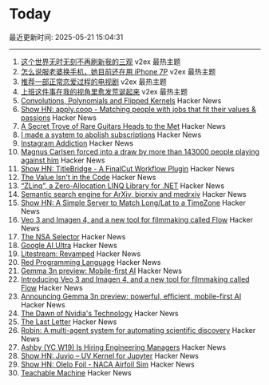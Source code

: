 # Today

最近更新时间: 2025-05-21 15:04:31

--- 
1. [这个世界无时无刻不再刷新我的三观](https://www.v2ex.com/t/1133186) v2ex 最热主题
2. [怎么说服老婆换手机，她目前还在用 iPhone 7P](https://www.v2ex.com/t/1133184) v2ex 最热主题
3. [推荐一部正常恋爱过程的电视剧](https://www.v2ex.com/t/1133164) v2ex 最热主题
4. [上班这件事在我的视角里愈发荒诞起来](https://www.v2ex.com/t/1133156) v2ex 最热主题
5. [Convolutions, Polynomials and Flipped Kernels](https://eli.thegreenplace.net/2025/convolutions-polynomials-and-flipped-kernels/) Hacker News
6. [Show HN: apply.coop - Matching people with jobs that fit their values & passions](https://apply.coop) Hacker News
7. [A Secret Trove of Rare Guitars Heads to the Met](https://www.newyorker.com/magazine/2025/05/26/a-secret-trove-of-rare-guitars-heads-to-the-met) Hacker News
8. [I made a system to abolish subscriptions](https://www.joinares.com/) Hacker News
9. [Instagram Addiction](https://blog.greg.technology/2025/05/19/on-instagram-addiction.html) Hacker News
10. [Magnus Carlsen forced into a draw by more than 143000 people playing against him](https://apnews.com/article/chess-magnus-carlsen-match-world-freestyle-grandmaster-963a977765fa02d05a14d701666dfcd7) Hacker News
11. [Show HN: TitleBridge - A FinalCut Workflow Plugin](https://bustin.tech/apps/titlebridge/) Hacker News
12. [The Value Isn't in the Code](https://jonayre.uk/blog/2022/10/30/the-real-value-isnt-in-the-code/) Hacker News
13. [“ZLinq”, a Zero-Allocation LINQ Library for .NET](https://neuecc.medium.com/zlinq-a-zero-allocation-linq-library-for-net-1bb0a3e5c749) Hacker News
14. [Semantic search engine for ArXiv, biorxiv and medrxiv](https://arxivxplorer.com/) Hacker News
15. [Show HN: A Simple Server to Match Long/Lat to a TimeZone](https://github.com/LittleGreenViper/LGV_TZ_Lookup) Hacker News
16. [Veo 3 and Imagen 4, and a new tool for filmmaking called Flow](https://blog.google/technology/ai/generative-media-models-io-2025/) Hacker News
17. [The NSA Selector](https://github.com/wenzellabs/the_NSA_selector) Hacker News
18. [Google AI Ultra](https://blog.google/products/google-one/google-ai-ultra/) Hacker News
19. [Litestream: Revamped](https://fly.io/blog/litestream-revamped/) Hacker News
20. [Red Programming Language](https://www.red-lang.org/p/about.html) Hacker News
21. [Gemma 3n preview: Mobile-first AI](https://developers.googleblog.com/en/introducing-gemma-3n/) Hacker News
22. [Introducing Veo 3 and Imagen 4, and a new tool for filmmaking called Flow](https://blog.google/technology/ai/generative-media-models-io-2025/) Hacker News
23. [Announcing Gemma 3n preview: powerful, efficient, mobile-first AI](https://developers.googleblog.com/en/introducing-gemma-3n/) Hacker News
24. [The Dawn of Nvidia's Technology](https://blog.dshr.org/2025/05/the-dawn-of-nvidias-technology.html) Hacker News
25. [The Last Letter](https://aeon.co/essays/how-the-last-letters-of-the-condemned-can-teach-us-how-to-live) Hacker News
26. [Robin: A multi-agent system for automating scientific discovery](https://arxiv.org/abs/2505.13400) Hacker News
27. [Ashby (YC W19) Is Hiring Engineering Managers](https://www.ashbyhq.com/careers?utm_source=hn&ashby_jid=933570bc-a3d6-4fcc-991d-dc399c53a58a) Hacker News
28. [Show HN: Juvio – UV Kernel for Jupyter](https://github.com/OKUA1/juvio) Hacker News
29. [Show HN:  Olelo Foil - NACA Airfoil Sim](https://foil.olelohonua.com/) Hacker News
30. [Teachable Machine](https://teachablemachine.withgoogle.com/) Hacker News
